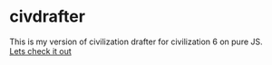# civdrafter  
This is my version of civilization drafter for civilization 6 on pure JS.  
[Lets check it out](https://timy78.github.io/civdrafter/)   

